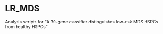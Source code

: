 # LR_MDS
Analysis scripts for "A 30-gene classifier distinguishes low-risk MDS HSPCs from healthy HSPCs"
